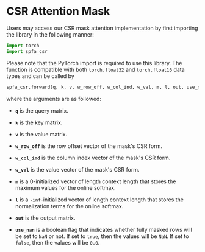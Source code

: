 # CSR Attention Mask

Users may access our CSR mask attention implementation by first importing the library in the following manner:

```python
import torch
import spfa_csr
```

Please note that the PyTorch import is required to use this library. The function is compatible with both `torch.float32` and `torch.float16` data types and can be called by

```python
spfa_csr.forward(q, k, v, w_row_off, w_col_ind, w_val, m, l, out, use_nan)
```

where the arguments are as followed:

- **`q`** is the query matrix.

- **`k`** is the key matrix.

- **`v`** is the value matrix.

- **`w_row_off`** is the row offset vector of the mask's CSR form.

- **`w_col_ind`** is the column index vector of the mask's CSR form.

- **`w_val`** is the value vector of the mask's CSR form.

- **`m`** is a 0-initialized vector of length context length that stores the maximum values for the online softmax.

- **`l`** is a `-inf`-initialized vector of length context length that stores the normalization terms for the online softmax.

- **`out`** is the output matrix.

- **`use_nan`** is a boolean flag that indicates whether fully masked rows will be set to `NaN` or not. If set to `true`, then the values will be `NaN`. If set to `false`, then the values will be `0.0`.